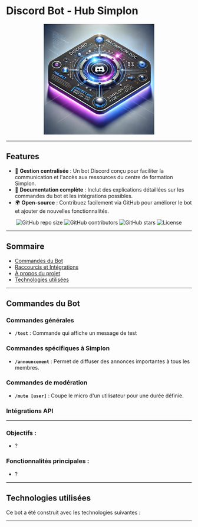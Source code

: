 # Discord Bot - Hub Simplon

<p align="center"><img src="assets/img/discord-img.webp" alt="Simplon main-img" width="300" height="auto"/></p>

---

## Features

- 🤖 **Gestion centralisée** : Un bot Discord conçu pour faciliter la communication et l'accès aux ressources du centre de formation Simplon.
- 📄 **Documentation complète** : Inclut des explications détaillées sur les commandes du bot et les intégrations possibles.
- 🌍 **Open-source** : Contribuez facilement via GitHub pour améliorer le bot et ajouter de nouvelles fonctionnalités.

<div align="center">
  <img src="https://img.shields.io/github/repo-size/Simplon-hdf/discord-p4-bot-simplon-hub-doc" alt="GitHub repo size" />
  <img src="https://img.shields.io/github/contributors/Simplon-hdf/discord-p4-bot-simplon-hub-doc" alt="GitHub contributors" />
  <img src="https://img.shields.io/github/stars/Simplon-hdf/discord-p4-bot-simplon-hub-doc?style=social" alt="GitHub stars" />
  <img src="https://img.shields.io/github/license/Simplon-hdf/discord-p4-bot-simplon-hub-doc" alt="License" />
</div>

---

## Sommaire

- [Commandes du Bot](#commandes-du-bot)
- [Raccourcis et Intégrations](#raccourcis-et-intégrations)
- [À propos du projet](#à-propos-du-projet)
- [Technologies utilisées](#technologies-utilisées)

---

## Commandes du Bot

### Commandes générales

- **`/test`** : Commande qui affiche un message de test

### Commandes spécifiques à Simplon

- **`/announcement`** : Permet de diffuser des annonces importantes à tous les membres.

### Commandes de modération

- **`/mute [user]`** : Coupe le micro d'un utilisateur pour une durée définie.

### Intégrations API

---

### Objectifs :

- ?

### Fonctionnalités principales :

- ?

---

## Technologies utilisées

Ce bot a été construit avec les technologies suivantes :

---
